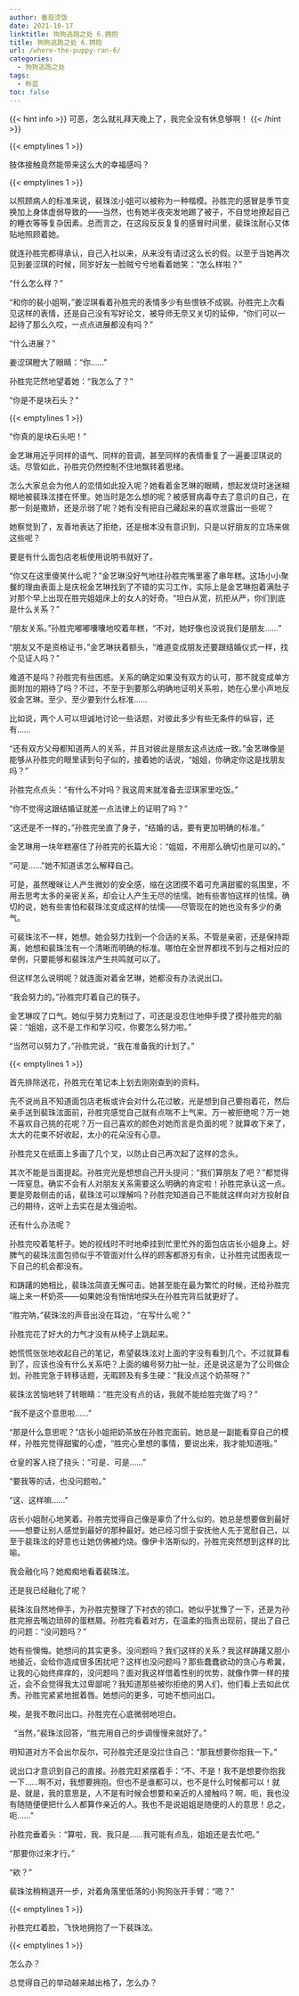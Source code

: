 ```yaml
---
author: 番茄烫饭
date: 2021-10-17
linktitle: 狗狗逃跑之处 6.拥抱
title: 狗狗逃跑之处 6.拥抱
url: /where-the-puppy-ran-6/
categories:
  - 狗狗逃跑之处
tags:
  - 粉蓝
toc: false
---
```


{{< hint info >}}
可恶，怎么就礼拜天晚上了，我完全没有休息够啊！
{{< /hint >}}

<!--more-->

{{< emptylines 1 >}}

肢体接触竟然能带来这么大的幸福感吗？

{{< emptylines 1 >}}

以照顾病人的标准来说，裴珠泫小姐可以被称为一种楷模。孙胜完的感冒是季节变换加上身体虚弱导致的——当然，也有她半夜突发地踢了被子，不自觉地撩起自己的睡衣等等复杂因素。总而言之，在这段反反复复的感冒时间里，裴珠泫耐心又体贴地照顾着她。

就连孙胜完都得承认，自己入社以来，从来没有请过这么长的假。以至于当她再次见到姜涩琪的时候，同岁好友一脸贼兮兮地看着她笑：“怎么样啦？”

“什么怎么样？”

“和你的裴小姐啊，”姜涩琪看着孙胜完的表情多少有些恨铁不成钢。孙胜完上次看见这样的表情，还是自己没有写好论文，被导师无奈又关切的延伸，“你们可以一起待了那么久哎，一点点进展都没有吗？”

“什么进展？”

姜涩琪瞪大了眼睛：“你……”

孙胜完茫然地望着她：“我怎么了？”

“你是不是块石头？”

{{< emptylines 1 >}}

“你真的是块石头吧！”

金艺琳用近乎同样的语气、同样的音调，甚至同样的表情重复了一遍姜涩琪说的话。尽管如此，孙胜完仍然控制不住地飘转着思绪。

怎么大家总会为他人的恋情如此投入呢？她看着金艺琳的眼睛，想起发烧时迷迷糊糊地被裴珠泫搂在怀里。她当时是怎么想的呢？被感冒病毒夺去了意识的自己，在那一刻是撒娇，还是示弱了呢？她有没有把自己藏起来的喜欢泄露出一些呢？

她察觉到了，友善地表达了拒绝，还是根本没有意识到，只是以好朋友的立场来做这些呢？

要是有什么面包店老板使用说明书就好了。

“你又在这里傻笑什么呢？”金艺琳没好气地往孙胜完嘴里塞了串年糕。这场小小聚餐的理由表面上是庆祝金艺琳找到了不错的实习工作，实际上是金艺琳抱着满肚子对那个早上出现在胜完姐姐床上的女人的好奇。“坦白从宽，抗拒从严，你们到底是什么关系？”

“朋友关系。”孙胜完嘟嘟囔囔地咬着年糕，“不对，她好像也没说我们是朋友……”

“朋友又不是资格证书，”金艺琳扶着额头，“难道变成朋友还要跟结婚仪式一样，找个见证人吗？”

难道不是吗？孙胜完有些困惑。关系的确定如果没有双方的认可，那不就变成单方面附加的期待了吗？不过，不至于到要那么明确地证明关系啦，她在心里小声地反驳金艺琳。至少、至少要到什么标准……

比如说，两个人可以坦诚地讨论一些话题，对彼此多少有些无条件的纵容，还有……

“还有双方父母都知道两人的关系，并且对彼此是朋友这点达成一致。”金艺琳像是能够从孙胜完的眼里读到句子似的，接着她的话说，“姐姐，你确定你这是找朋友吗？”

孙胜完点点头：“有什么不对吗？我这周末就准备去涩琪家里吃饭。”

“你不觉得这跟结婚证就差一点法律上的证明了吗？”

“这还是不一样的，”孙胜完坐直了身子，“结婚的话，要有更加明确的标准。”

金艺琳用一块年糕塞住了孙胜完的长篇大论：“姐姐，不用那么确切也是可以的。”

“可是……”她不知道该怎么解释自己。

可是，虽然暧昧让人产生微妙的安全感，缩在这团摸不着可充满甜蜜的氛围里，不用去思考太多的亲密关系，却会让人产生无尽的怯懦。她有些害怕这样的怯懦。确切的说，她有些害怕和裴珠泫变成这样的怯懦——尽管现在的她也没有多少的勇气。

可裴珠泫不一样，她想。她会努力找到一个合适的关系。不管是亲密，还是保持距离，她想和裴珠泫有一个清晰而明确的标准。哪怕在全世界都找不到与之相对应的举例，只要能够和裴珠泫产生共鸣就可以了。

但这样怎么说明呢？就连面对着金艺琳，她都没有办法说出口。

“我会努力的。”孙胜完盯着自己的筷子。

金艺琳叹了口气。她似乎努力克制过了，可还是没忍住地伸手摸了摸孙胜完的脑袋：“姐姐，这不是工作和学习哎，你要怎么努力啦。”

“当然可以努力了，”孙胜完说，“我在准备我的计划了。”

{{< emptylines 1 >}}

首先排除送花，孙胜完在笔记本上划去刚刚查到的资料。

先不说尚且不知道面包店老板或许会对什么花过敏，光是想到自己要抱着花，然后亲手送到裴珠泫面前，孙胜完感觉自己就有点喘不上气来。万一被拒绝呢？万一她不喜欢自己挑的花呢？万一自己喜欢的颜色对她而言是负面的呢？就算收下来了，太大的花束不好收起，太小的花朵没有心意。

孙胜完又在纸面上多画了几个叉，以防止自己再次起了这样的念头。

其次不能是当面提起。孙胜完光是想想自己开头提问：“我们算朋友了吧？”都觉得一阵窒息。确实不会有人对朋友关系需要这么明确的肯定啦！孙胜完承认这一点。要是旁敲侧击的话，裴珠泫可以理解吗？孙胜完知道自己不能就这样向对方投射自己的期待，这听上去实在是太强迫啦。

还有什么办法呢？

孙胜完咬着笔杆子。她的视线时不时地牵挂到忙里忙外的面包店店长小姐身上。好脾气的裴珠泫面包师似乎不管面对什么样的顾客都游刃有余，让孙胜完试图表现一下自己的机会都没有。

和踌躇的她相比，裴珠泫简直无懈可击。她甚至能在最为繁忙的时候，还给孙胜完端上来一杯奶茶——如果她没有悄悄地探头在孙胜完背后就更好了。

“胜完呐，”裴珠泫的声音出没在耳边，“在写什么呢？”

孙胜完花了好大的力气才没有从椅子上跳起来。

她慌慌张张地收起自己的笔记，希望裴珠泫对上面的字没有看到几个。不过就算看到了，应该也没有什么关系吧？上面的编号努力扯一扯，还是说这是为了公司做企划。孙胜完急于转移话题，无暇顾及有多生硬：“我没点这个奶茶呀？”

裴珠泫苦恼地转了转眼睛：“胜完没有点的话，我就不能给胜完做了吗？”

“我不是这个意思啦……”

“那是什么意思呢？”店长小姐把奶茶放在孙胜完面前。她总是一副能看穿自己的模样，孙胜完觉得甜蜜的心虚，“胜完心里想的事情，要说出来，我才能知道哦。”

仓皇的客人挠了挠头：“可是、可是……”

“要我等的话，也没问题啦。”

“这、这样嘛……”

店长小姐耐心地笑着。孙胜完觉得自己像是辜负了什么似的。她总是想要做到最好——想要让别人感觉到最好的那种最好。她已经习惯于安抚他人先于宽慰自己，以至于裴珠泫的好意也让她仿佛被灼烧。像伊卡洛斯似的，孙胜完突然想到这样的比喻。

我会融化吗？她痴痴地看着裴珠泫。

还是我已经融化了呢？

裴珠泫自然地伸手，为孙胜完整理了下衬衣的领口。她似乎犹豫了一下，还是为孙胜完擦去嘴边琐碎的蛋糕屑。孙胜完看着对方，在温柔的指责出现前，提出了自己的问题：“没问题吗？”

她有些懊悔。她想问的其实更多。没问题吗？我们这样的关系？我这样踌躇又胆小地接近，会给你造成很多困扰吧？这样也没问题吗？那些蠢蠢欲动的贪心与希冀，让我的心始终痒痒的，没问题吗？面对我这样借着性别的优势，就像作弊一样的接近，会不会觉得我太过卑鄙呢？我知道那些被你拒绝的男人们，他们看上去如此优秀。孙胜完紧紧地抿着唇。她想问的更多，可她不想问出口。

唉，是我不敢问出口。孙胜完在心底微弱地坦白。


 
“当然，”裴珠泫回答，“胜完用自己的步调慢慢来就好了。”

明知道对方不会出尔反尔，可孙胜完还是没拦住自己：“那我想要你抱我一下。”

说出口才意识到自己的直接。孙胜完赶紧摆着手：“不、不是！我不是想要你抱我一下……啊不对，我想要拥抱。但也不是谁都可以，也不是什么时候都可以！就是、就是，我的意思是，人不是有时候会想要和亲近的人接触吗？啊，呃，我也没有随随便便把什么人都算作亲近的人。我也不是说姐姐是随便的人的意思！总之，呃……”

孙胜完垂着头：“算啦，我、我只是……我可能有点乱，姐姐还是去忙吧。”

“那要你过来才行。”

“欸？”

裴珠泫稍稍退开一步，对着角落里低落的小狗狗张开手臂：“嗯？”

{{< emptylines 1 >}}

孙胜完红着脸，飞快地拥抱了一下裴珠泫。

{{< emptylines 1 >}}

怎么办？

总觉得自己的举动越来越出格了，怎么办？
